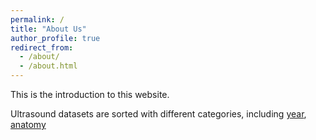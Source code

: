 ```yaml
---
permalink: /
title: "About Us"
author_profile: true
redirect_from: 
  - /about/
  - /about.html
---
```


This is the introduction to this website.

Ultrasound datasets are sorted with different categories, including <a href="[https://usdata-noblegroup.github.io/year/](https://usdata-noblegroup.github.io/year/)" target="_blank">year</a>, <a href="[[https://guo-xiaoqing.github.io/research/](https://usdata-noblegroup.github.io/anatomy/)](https://usdata-noblegroup.github.io/anatomy/)" target="_blank">anatomy</a> 
